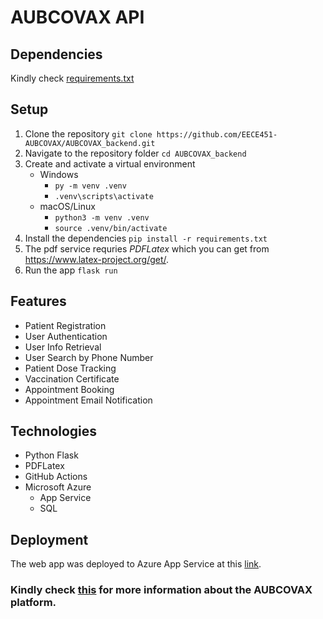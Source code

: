 # AUBCOVAX API

## Dependencies
Kindly check [requirements.txt](requirements.txt)

## Setup
1. Clone the repository `git clone https://github.com/EECE451-AUBCOVAX/AUBCOVAX_backend.git`
2. Navigate to the repository folder `cd AUBCOVAX_backend`
3. Create and activate a virtual environment
   - Windows
      - `py -m venv .venv`
      - `.venv\scripts\activate`
   - macOS/Linux
      - `python3 -m venv .venv` 
      - `source .venv/bin/activate`
4. Install the dependencies `pip install -r requirements.txt`
5. The pdf service requries *PDFLatex* which you can get from https://www.latex-project.org/get/.
6. Run the app `flask run`

## Features
- Patient Registration
- User Authentication
- User Info Retrieval
- User Search by Phone Number
- Patient Dose Tracking
- Vaccination Certificate
- Appointment Booking
- Appointment Email Notification

## Technologies
- Python Flask
- PDFLatex
- GitHub Actions
- Microsoft Azure
    - App Service
    - SQL 

## Deployment
The web app was deployed to Azure App Service at this [link](https://aubcovax.azurewebsites.net/).

### Kindly check [this](https://github.com/EECE451-AUBCOVAX) for more information about the AUBCOVAX platform.
